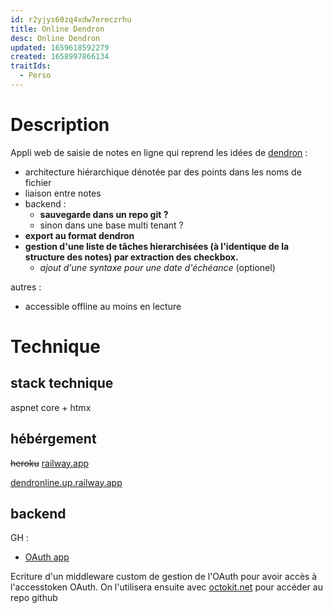 ```yaml
---
id: r2yjys60zq4xdw7ereczrhu
title: Online Dendron
desc: Online Dendron
updated: 1659618592279
created: 1658997866134
traitIds:
  - Perso
---
```


# Description

Appli web de saisie de notes en ligne qui reprend les idées de [dendron](dendron.so) :
- architecture hiérarchique dénotée par des points dans les noms de fichier
- liaison entre notes 
- backend :
    - **sauvegarde dans un repo git ?**
    - sinon dans une base multi tenant ?
- **export au format dendron**
- **gestion d'une liste de tâches hierarchisées (à l'identique de la structure des notes) par extraction des checkbox.**
  - *ajout d'une syntaxe pour une date d'échéance* (optionel)

autres :
 - accessible offline au moins en lecture 

# Technique

## stack technique

aspnet core + htmx 

## hébérgement 

~~heroku~~ [railway.app](https://railway.app)

[dendronline.up.railway.app](https://dendronline.up.railway.app)


## backend

GH : 
 - [OAuth app](https://docs.github.com/en/developers/apps/building-oauth-apps/scopes-for-oauth-apps)    

Ecriture d'un middleware custom de gestion de l'OAuth pour avoir accès à l'accesstoken OAuth. On l'utilisera ensuite avec [octokit.net](https://github.com/octokit/octokit.net) pour accéder au repo github
